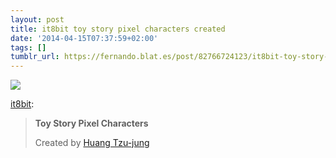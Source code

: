 ```yaml
---
layout: post
title: it8bit toy story pixel characters created
date: '2014-04-15T07:37:59+02:00'
tags: []
tumblr_url: https://fernando.blat.es/post/82766724123/it8bit-toy-story-pixel-characters-created
---
```

 ![](/tumblr_files/tumblr_n41k61Sxdt1qbw2q1o1_640.png)  

[it8bit](http://www.it8bit.com/post/82726660139/toy-story-pixel-characters-created-by-huang):

> **Toy Story Pixel Characters**
> 
> Created by&nbsp;[Huang Tzu-jung](https://www.behance.net/gracekate)
